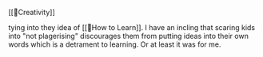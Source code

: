 [[🌳Creativity]] 

tying into they idea of [[🌰How to Learn]]. I have an incling that scaring kids into "not plagerising" discourages them from putting ideas into their own words which is a detrament to learning. Or at least it was for me.